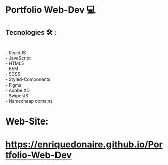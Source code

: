 #  Portfolio Web-Dev 💻
##   Tecnologies 🛠️ : 
<br/>
- ReactJS <br/>
- JavaScript <br/>
- HTML5 <br/>
- BEM <br/>
- SCSS <br/>
- Styled-Components <br/>
- Figma <br/>
- Adobe XD <br/>
- SwiperJS <br/>
- Namecheap domains
<br/>

#  Web-Site: 

#   https://enriquedonaire.github.io/Portfolio-Web-Dev
